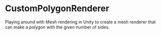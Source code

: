 # CustomPolygonRenderer
Playing around with Mesh rendering in Unity to create a mesh renderer that can make a polygon with the given number of sides.
